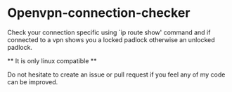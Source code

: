 # Openvpn-connection-checker

Check your connection specific using `ip route show' command and if connected to a vpn shows you a locked padlock otherwise an unlocked padlock.

** It is only linux compatible **

Do not hesitate to create an issue or pull request if you feel any of my code can be improved.
